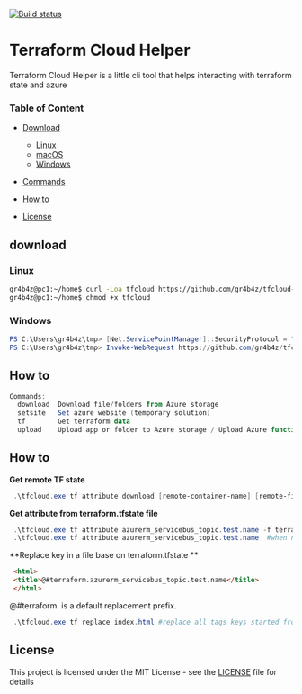 [![Build status](https://ci.appveyor.com/api/projects/status/e1ia1r0arwcdl8wb?svg=true)](https://ci.appveyor.com/project/gr4b4z/azure-helper-q2waa)



# Terraform Cloud Helper
Terraform Cloud Helper is a little cli tool that helps interacting with terraform state and azure

### Table of Content
  * [Download](#download)
    + [Linux](#linux)
    + [macOS](#macos)
    + [Windows](#windows)
  * [Commands](#commands)
  * [How to](#how-to)

 
  * [License](#license)


## download
### Linux
```sh
gr4b4z@pc1:~/home$ curl -Loa tfcloud https://github.com/gr4b4z/tfcloud-helper/releases/download/2.0.45/linux-x64.tfcloud
gr4b4z@pc1:~/home$ chmod +x tfcloud
```
### Windows
```powershell
PS C:\Users\gr4b4z\tmp> [Net.ServicePointManager]::SecurityProtocol = "tls12, tls11, tls"
PS C:\Users\gr4b4z\tmp> Invoke-WebRequest https://github.com/gr4b4z/tfcloud-helper/releases/download/2.0.45/win-x64.tfcloud.exe -OutFile tfcloud.exe
```
## How to
```powershell
Commands:
  download  Download file/folders from Azure storage
  setsite   Set azure website (temporary solution)
  tf        Get terraform data
  upload    Upload app or folder to Azure storage / Upload Azure function 
```

## How to

**Get remote TF state**
```powershell
 .\tfcloud.exe tf attribute download [remote-container-name] [remote-file-name] terraform.tfstate --c [Azure blob storage connection string]
```

**Get attribute from terraform.tfstate file**
```powershell
 .\tfcloud.exe tf attribute azurerm_servicebus_topic.test.name -f terraform.tfstate #looking for attribute name from the azurerm_servicebus_topic rersource
 .\tfcloud.exe tf attribute azurerm_servicebus_topic.test.name  #when no tfstate file, it search throught all *.tfstate files in the current directory
```

**Replace key in a file base on terraform.tfstate **
```html
 <html>
 <title>@#terraform.azurerm_servicebus_topic.test.name</title>
 </html>
```
@#terraform. is a default replacement prefix. 

```powershell
 .\tfcloud.exe tf replace index.html #replace all tags keys started from @#terraform. to the values from terraform.tfstate
```





## License
This project is licensed under the MIT License - see the [LICENSE](LICENSE) file for details
